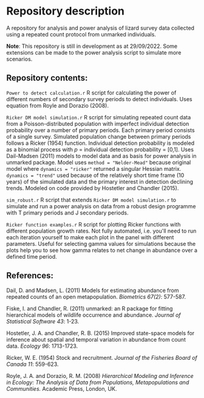 # Repository description
A repository for analysis and power analysis of lizard survey data collected using a repeated count 
protocol from unmarked individuals.

**Note**: This repository is still in development as at 29/09/2022. Some extensions can be made to the power analysis script to simulate more scenarios. 

## Repository contents:

`Power to detect calculation.r` R script for calculating the power of different numbers of secondary survey periods to detect individuals. 
Uses equation from Royle and Dorazio (2008).  

`Ricker DM model simulation.r` R script for simulating repeated count data from a Poisson-distributed population with imperfect individual detection probability over a number of primary periods. 
Each primary period consists of a single survey. Simulated population change between primary periods follows a Ricker (1954) function.
Individual detection probability is modeled as a binomial process with *p* = individual detection probability = [0,1].
Uses Dail-Madsen (2011) models to model data and as basis for power analysis in unmarked package.  Model uses `method = "Nelder-Mead"` because original model where `dynamics = "ricker"` returned a singular Hessian matrix.
`dynamics = "trend"` used because of the relatively short time frame (10 years) of the simulated data and the primary interest in detection declining trends. 
Modeled on code provided by Hostetler and Chandler (2015).

`sim_robust.r` R script that extends `Ricker DM model simulation.r` to simulate and run a power analysis on data from a robust design programme with 
T primary periods and J secondary periods. 

`Ricker function examples.r` R script for plotting Ricker functions with different population growth rates. Not fully automated, 
i.e. you'll need to run each iteration yourself to make each plot in the panel with different parameters.
Useful for selecting gamma values for simulations because 
the plots help you to see how gamma relates to net change in abundance over a defined time period. 



## References: 

Dail, D. and Madsen, L. (2011) Models for estimating abundance from repeated counts of an open metapopulation. *Biometrics 67(2)*: 577-587.

Fiske, I. and Chandler, R. (2011) unmarked: an R package for fitting hierarchical models of wildlife occurrence and abundance. *Journal of Statistical Software 43*: 1-23. 

Hostetler, J. A. and Chandler, R. B. (2015) Improved state-space models for inference about spatial and temporal variation in abundance from count data. *Ecology 96*: 1713-1723.

Ricker, W. E. (1954) Stock and recruitment. *Journal of the Fisheries Board of Canada 11*: 559-623.   

Royle, J. A. and Dorazio, R. M. (2008) *Hierarchical Modeling and Inference in Ecology: The Analysis of Data from Populations, Metapopulations and Communities.* Academic Press, London, UK. 